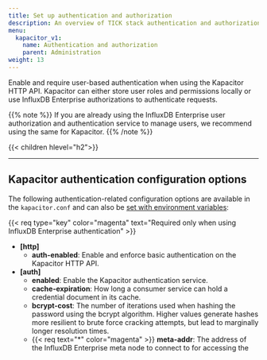 ```yaml
---
title: Set up authentication and authorization
description: An overview of TICK stack authentication and authorization, how to enable authentication in Kapacitor Enterprise, and how to manage users and privileges using the InfluxDB Meta API.
menu:
  kapacitor_v1:
    name: Authentication and authorization
    parent: Administration
weight: 13
---
```


Enable and require user-based authentication when using the Kapacitor HTTP API.
Kapacitor can either store user roles and permissions locally or use
InfluxDB Enterprise authorizations to authenticate requests.

{{% note %}}
If you are already using the InfluxDB Enterprise user authorization and authentication
service to manage users, we recommend using the same for Kapacitor.
{{% /note %}}

{{< children hlevel="h2">}}

---

## Kapacitor authentication configuration options
The following authentication-related configuration options are available in the
`kapacitor.conf` and can also be [set with environment variables](/kapacitor/v1/administration/configuration/#kapacitor-environment-variables):

{{< req type="key" color="magenta" text="Required only when using InfluxDB Enterprise authentication" >}}

- **\[http\]**
    - **auth-enabled**: Enable and enforce basic authentication on the Kapacitor HTTP API.
- **\[auth\]**
    - **enabled**: Enable the Kapacitor authentication service.
    - **cache-expiration**: How long a consumer service can hold a credential document in its cache.
    - **bcrypt-cost**: The number of iterations used when hashing the password using the bcrypt algorithm.
    Higher values generate hashes more resilient to brute force cracking attempts, but lead to marginally longer resolution times.
    - {{< req text="\*" color="magenta" >}} **meta-addr**: The address of the InfluxDB Enterprise meta node to connect to for accessing the user and permission store.
    - {{< req text="\*" color="magenta" >}} **meta-use-tls**: Use TLS when communicating with the InfluxDB Enterprise meta node.
    - {{< req text="\*" color="magenta" >}} **meta-ca**: Path to the certificate authority file for the InfluxDB Enterprise meta node.
    - {{< req text="\*" color="magenta" >}} **meta-cert**: Path to the PEM encoded certificate file.
    - {{< req text="\*" color="magenta" >}} **meta-key**: Path to the PEM encoded certificate private key.
    - {{< req text="\*" color="magenta" >}} **meta-insecure-skip-verify**: Skip chain and host verification when connecting via TLS.
    Set to `true` when using a self-signed TLS certificate.

##### Example authentication settings in the kapacitor.conf
```toml
[http]
  # ...
  auth-enabled = true
  # ...

[auth]
  # Enable authentication for Kapacitor.
  enabled = false
  # User permissions cache expiration time.
  cache-expiration = "10m"
  # Cost to compute bcrypt password hashes.
  # bcrypt rounds = 2^cost
  bcrypt-cost = 10
  # Address of an InfluxDB Enterprise meta server.
  # If empty, InfluxDB Enterprise meta nodes are not used as a user store.
  # host:port
  meta-addr = "172.17.0.2:8091"
  meta-use-tls = false
  # Absolute path to PEM encoded Certificate Authority (CA) file.
  # A CA can be provided without a key/certificate pair.
  meta-ca = "/etc/kapacitor/ca.pem"
  # Absolute paths to PEM encoded private key and server certificate files.
  meta-cert = "/etc/kapacitor/cert.pem"
  meta-key = "/etc/kapacitor/key.pem"
  meta-insecure-skip-verify = false
```
